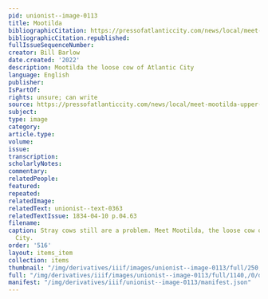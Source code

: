 ```yaml
---
pid: unionist--image-0113
title: Mootilda
bibliographicCitation: https://pressofatlanticcity.com/news/local/meet-mootilda-upper-township-woman-cares-for-stray-cow/article_77d0930c-7c07-11ed-904a-f38d945873df.html
bibliographicCitation.republished: 
fullIssueSequenceNumber: 
creator: Bill Barlow
date.created: '2022'
description: Mootilda the loose cow of Atlantic City
language: English
publisher: 
IsPartOf: 
rights: unsure; can write
source: https://pressofatlanticcity.com/news/local/meet-mootilda-upper-township-woman-cares-for-stray-cow/article_77d0930c-7c07-11ed-904a-f38d945873df.html
subject: 
type: image
category: 
article.type: 
volume: 
issue: 
transcription: 
scholarlyNotes: 
commentary: 
relatedPeople: 
featured: 
repeated: 
relatedImage: 
relatedText: unionist--text-0363
relatedTextIssue: 1834-04-10 p.04.63
filename: 
caption: Stray cows still are a problem. Meet Mootilda, the loose cow of Atlantic
  City.
order: '516'
layout: items_item
collection: items
thumbnail: "/img/derivatives/iiif/images/unionist--image-0113/full/250,/0/default.jpg"
full: "/img/derivatives/iiif/images/unionist--image-0113/full/1140,/0/default.jpg"
manifest: "/img/derivatives/iiif/unionist--image-0113/manifest.json"
---
```

